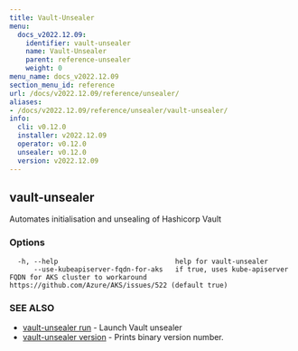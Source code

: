 ```yaml
---
title: Vault-Unsealer
menu:
  docs_v2022.12.09:
    identifier: vault-unsealer
    name: Vault-Unsealer
    parent: reference-unsealer
    weight: 0
menu_name: docs_v2022.12.09
section_menu_id: reference
url: /docs/v2022.12.09/reference/unsealer/
aliases:
- /docs/v2022.12.09/reference/unsealer/vault-unsealer/
info:
  cli: v0.12.0
  installer: v2022.12.09
  operator: v0.12.0
  unsealer: v0.12.0
  version: v2022.12.09
---
```


## vault-unsealer

Automates initialisation and unsealing of Hashicorp Vault

### Options

```
  -h, --help                             help for vault-unsealer
      --use-kubeapiserver-fqdn-for-aks   if true, uses kube-apiserver FQDN for AKS cluster to workaround https://github.com/Azure/AKS/issues/522 (default true)
```

### SEE ALSO

* [vault-unsealer run](/docs/v2022.12.09/reference/unsealer/vault-unsealer_run)	 - Launch Vault unsealer
* [vault-unsealer version](/docs/v2022.12.09/reference/unsealer/vault-unsealer_version)	 - Prints binary version number.

